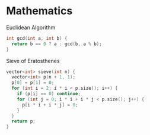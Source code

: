 # Mathematics

Euclidean Algorithm

```c++
int gcd(int a, int b) {
  return b == 0 ? a : gcd(b, a % b);
}
```


Sieve of Eratosthenes

```c++
vector<int> sieve(int n) {
  vector<int> p(n + 1, 1);
  p[0] = p[1] = 0;
  for (int i = 2; i * i < p.size(); i++) {
    if (p[i] == 0) continue;
    for (int j = 0; i * i + i * j < p.size(); j++) {
      p[i * i + i * j] = 0;
    }
  }
  return p;
}
```

